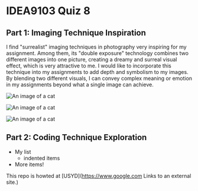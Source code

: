 # IDEA9103 Quiz 8

## Part 1: Imaging Technique Inspiration

I find "surrealist" imaging techniques in photography very inspiring for my assignment. Among them, its "double exposure" technology combines two different images into one picture, creating a dreamy and surreal visual effect, which is very attractive to me. I would like to incorporate this technique into my assignments to add depth and symbolism to my images. By blending two different visuals, I can convey complex meaning or emotion in my assignments beyond what a single image can achieve.

![An image of a cat](https://pica.zhimg.com/70/v2-2b50f043deb5c1e552eb59afc2afaaed_1440w.avis?source=172ae18b&biz_tag=Post)

![An image of a cat](https://pics4.baidu.com/feed/cefc1e178a82b90170cf526295f3967b3812ef88.jpeg@f_auto?token=8baf17b343b20883c8eb997a48d720b5)

![An image of a cat](https://pics1.baidu.com/feed/f9dcd100baa1cd116494cd7b5f6cf7f0c2ce2dd1.jpeg@f_auto?token=21045740c09ddfca69b9e2af50fe0cba)

## Part 2: Coding Technique Exploration

- My list
    - indented items
- More items!

This repo is howted at [USYD](https://www.google.com
Links to an external site.)